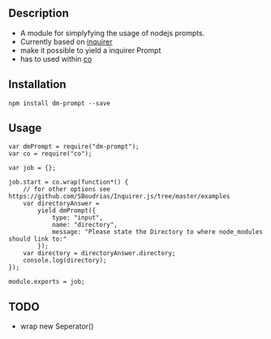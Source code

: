 ## Description
- A module for simplyfying the usage of nodejs prompts.
- Currently based on [inquirer](https://www.npmjs.com/package/inquirer)
- make it possible to yield a inquirer Prompt
- has to used within [co](https://www.npmjs.com/package/co)

## Installation

    npm install dm-prompt --save

## Usage

    var dmPrompt = require("dm-prompt");
    var co = require("co");

    var job = {};

    job.start = co.wrap(function*() {
        // for other options see https://github.com/SBoudrias/Inquirer.js/tree/master/examples
        var directoryAnswer =
            yield dmPrompt({
                type: "input",
                name: "directory",
                message: "Please state the Directory to where node_modules should link to:"
            });
        var directory = directoryAnswer.directory;
        console.log(directory);
    });

    module.exports = job;

## TODO
- wrap new Seperator()
